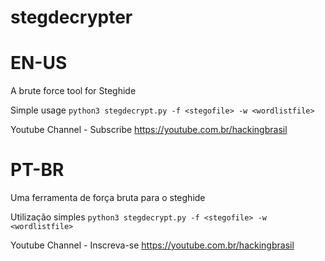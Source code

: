 # stegdecrypter

# EN-US

A brute force tool for Steghide

Simple usage
`python3 stegdecrypt.py -f <stegofile> -w <wordlistfile>`


Youtube Channel - Subscribe
https://youtube.com.br/hackingbrasil


# PT-BR

Uma ferramenta de força bruta para o steghide

Utilização simples
`python3 stegdecrypt.py -f <stegofile> -w <wordlistfile>`


Youtube Channel - Inscreva-se
https://youtube.com.br/hackingbrasil
